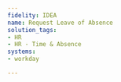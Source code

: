 ```yaml
---
fidelity: IDEA
name: Request Leave of Absence
solution_tags:
- HR
- HR - Time & Absence
systems:
- workday

---
```

